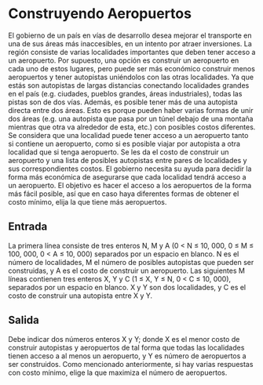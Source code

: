 # Construyendo Aeropuertos
El gobierno de un país en vías de desarrollo desea mejorar el transporte en una de sus áreas más inaccesibles, en un intento por atraer inversiones. La región consiste de varias localidades importantes que deben tener acceso a un aeropuerto. Por supuesto, una opción es construir un aeropuerto en cada uno de estos lugares, pero puede ser más económico construir menos aeropuertos y tener autopistas uniéndolos con las otras localidades. Ya que estás son autopistas de largas distancias conectando localidades grandes en el país (e.g. ciudades, pueblos grandes, áreas industriales), todas las pistas son de dos vías. Además, es posible tener más de una autopista directa entre dos áreas. Esto es porque pueden haber varias formas de unir dos áreas (e.g. una autopista que pasa por un túnel debajo de una montaña mientras que otra va alrededor de esta, etc.) con posibles costos diferentes. Se considera que una localidad puede tener acceso a un aeropuerto tanto si contiene un aeropuerto, como si es posible viajar por autopista a otra localidad que si tenga aeropuerto. Se les da el costo de construir un aeropuerto y una lista de posibles autopistas entre pares de localidades y sus correspondientes costos. El gobierno necesita su ayuda para decidir la forma más económica de asegurarse que cada localidad tendrá acceso a un aeropuerto. El objetivo es hacer el acceso a los aeropuertos de la forma más fácil posible, así que en caso haya diferentes formas de obtener el costo mínimo, elija la que tiene más aeropuertos.

## Entrada
La primera línea consiste de tres enteros N, M y A (0 < N ≤ 10, 000, 0 ≤ M ≤ 100, 000, 0 < A ≤ 10, 000) separados por un espacio en blanco. N es el número de localidades, M el número de posibles autopistas que pueden ser construidas, y A es el costo de construir un aeropuerto. Las siguientes M líneas contienen tres enteros X, Y y C (1 ≤ X, Y ≤ N, 0 < C ≤ 10, 000), separados por un espacio en blanco. X y Y son dos localidades, y C es el costo de construir una autopista entre X y Y.

## Salida
Debe indicar dos números enteros X y Y; donde X es el menor costo de construir autopistas y aeropuertos de tal forma que todas las localidades tienen acceso a al menos un aeropuerto, y Y es número de aeropuertos a ser construidos. Como mencionado anteriormente, si hay varias respuestas con costo mínimo, elige la que maximiza el número de aeropuertos.
